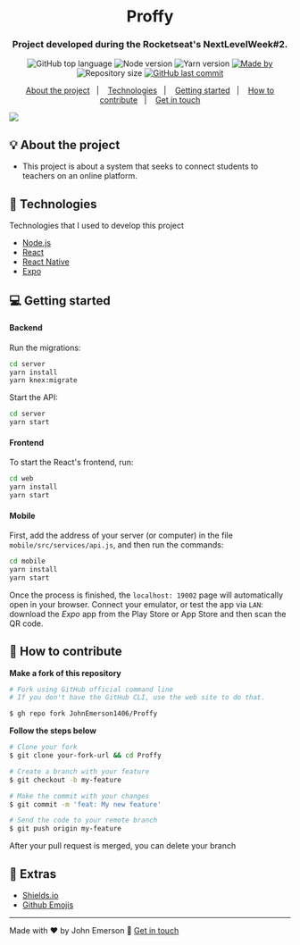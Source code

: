 <h1 align="center">Proffy</h1>
<h3 align="center">Project developed during the Rocketseat's NextLevelWeek#2.</h3>

<p align="center">
  <img alt="GitHub top language" src="https://img.shields.io/github/languages/top/JohnEmerson1406/Proffy?color=%237e57c2">
  
  <img alt="Node version" src="https://img.shields.io/badge/node.js@lts-12.18.1-informational?logo=Node.JS&color=%237e57c2">
  
  <img alt="Yarn version" src="https://img.shields.io/badge/yarn-1.22.4-informational?logo=yarn&color=%237e57c2">

  <a href="https://www.linkedin.com/in/johnemerson1406/">
    <img alt="Made by" src="https://img.shields.io/badge/made%20by-John%20Emerson-%237e57c2">
  </a>
  
  <img alt="Repository size" src="https://img.shields.io/github/repo-size/JohnEmerson1406/Proffy?color=%237e57c2">
  
  <a href="https://github.com/JohnEmerson1406/Proffy/commits/master">
    <img alt="GitHub last commit" src="https://img.shields.io/github/last-commit/JohnEmerson1406/Proffy?color=%237e57c2">
  </a>
</p>

<p align="center">
  <a href="#bulb-about-the-project">About the project</a>&nbsp;&nbsp;&nbsp;|&nbsp;&nbsp;&nbsp;
  <a href="#rocket-technologies">Technologies</a>&nbsp;&nbsp;&nbsp;|&nbsp;&nbsp;&nbsp;
  <a href="#computer-getting-started">Getting started</a>&nbsp;&nbsp;&nbsp;|&nbsp;&nbsp;&nbsp;
  <a href="#thinking-how-to-contribute">How to contribute</a>&nbsp;&nbsp;&nbsp;|&nbsp;&nbsp;&nbsp;
  <a href="#star2-extras">Get in touch</a>
</p>

<img align="center" src="https://user-images.githubusercontent.com/43749971/89747466-458be600-da95-11ea-87f8-889fd3b6e45b.png"></img>

## :bulb: About the project

- This project is about a system that seeks to connect students to teachers on an online platform.

## :rocket: Technologies

Technologies that I used to develop this project

- [Node.js](https://nodejs.org/en)
- [React](https://reactjs.org)
- [React Native](https://facebook.github.io/react-native)
- [Expo](https://expo.io)

## :computer: Getting started

#### Backend

Run the migrations:
```bash
cd server
yarn install
yarn knex:migrate
```

Start the API:
```bash
cd server
yarn start
```

#### Frontend

To start the React's frontend, run:
```bash
cd web
yarn install
yarn start
```

#### Mobile

First, add the address of your server (or computer) in the file `mobile/src/services/api.js`, and then run the commands:
```bash
cd mobile
yarn install
yarn start
```
Once the process is finished, the `localhost: 19002` page will automatically open in your browser. Connect your emulator, or test the app via `LAN`: download the *Expo* app from the Play Store or App Store and then scan the QR code.

## :thinking: How to contribute

**Make a fork of this repository**

```bash
# Fork using GitHub official command line
# If you don't have the GitHub CLI, use the web site to do that.

$ gh repo fork JohnEmerson1406/Proffy
```

**Follow the steps below**

```bash
# Clone your fork
$ git clone your-fork-url && cd Proffy

# Create a branch with your feature
$ git checkout -b my-feature

# Make the commit with your changes
$ git commit -m 'feat: My new feature'

# Send the code to your remote branch
$ git push origin my-feature
```

After your pull request is merged, you can delete your branch

## :star2: Extras
- [Shields.io](https://shields.io/)
- [Github Emojis](https://gist.github.com/rxaviers/7360908)

---

Made with ♥ by John Emerson :wave: [Get in touch](https://johnemerson1406.github.io/linktree)
